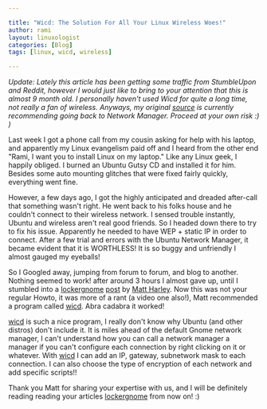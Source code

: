 ```yaml
---

title: "Wicd: The Solution For All Your Linux Wireless Woes!"
author: rami
layout: linuxologist
categories: [Blog]
tags: [linux, wicd, wireless]

--- 
```


*Update: Lately this article has been getting some traffic from StumbleUpon and Reddit, however I would just like to bring to your attention that this is almost 9 month old. I personally haven't used Wicd for quite a long time, not really a fan of wireless. Anyways, my original [source](http://www.lockergnome.com/linux/2007/10/18/ubuntu-gutsy-wireless-help/) is currently recommending going back to Network Manager. Proceed at your own risk :) )*

Last week I got a phone call from my cousin asking for help with his laptop, and apparently my Linux evangelism paid off and I heard from the other end "Rami, I want you to install Linux on my laptop." Like any Linux geek, I happily obliged. I burned an Ubuntu Gutsy CD and installed it for him. Besides some auto mounting glitches that were fixed fairly quickly, everything went fine.

However, a few days ago, I got the highly anticipated and dreaded after-call that something wasn't right. He went back to his folks house and he couldn't connect to their wireless network. I sensed trouble instantly, Ubuntu and wireless aren't real good friends. So I headed down there to try to fix his issue. Apparently he needed to have WEP + static IP in order to connect. After a few trial and errors with the Ubuntu Network Manager, it became evident that it is WORTHLESS! It is so buggy and unfriendly I almost gauged my eyeballs!

So I Googled away, jumping from forum to forum, and blog to another. Nothing seemed to work! after around 3 hours I almost gave up, until I stumbled into a [lockergnome](http://www.lockergnome.com "lockergnome") [post](http://www.lockergnome.com/linux/2007/10/18/ubuntu-gutsy-wireless-help/ "post") by [Matt Harley](http://www.lockergnome.com/author/matt-hartley/). Now this was not your regular Howto, it was more of a rant (a video one also!), Matt recommended a program called [wicd](https://sourceforge.net/project/showfiles.php?group_id=194573 "wicd"). Abra cadabra it worked!

[wicd](https://sourceforge.net/project/showfiles.php?group_id=194573 "wicd") is such a nice program, I really don't know why Ubuntu (and other distros) don't include it. It is miles ahead of the default Gnome network manager, I can't understand how you can call a network manager a manager if you can't configure each connection by right clicking on it or whatever. With [wicd](https://sourceforge.net/project/showfiles.php?group_id=194573 "wicd") I can add an IP, gateway, subnetwork mask to each connection. I can also choose the type of encryption of each network and add specific scripts!!

Thank you Matt for sharing your expertise with us, and I will be definitely reading reading your articles [lockergnome](http://www.lockergnome.com "lockergnome") from now on! :)
